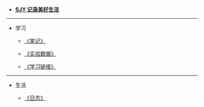<!-- docs/_sidebar.md -->
<!-- <link rel="stylesheet" href="//cdn.jsdelivr.net/npm/docsify/themes/dark.css"> -->

*  **[SJY 记录美好生活](/)**
---

* 学习
    * [《笔记》](/notes/)  
    
    * [《实验数据》](/experiment/)  

    * [《学习链接》](/interlinkage.md)
---
* 生活

    * [《日志》](/diary/)